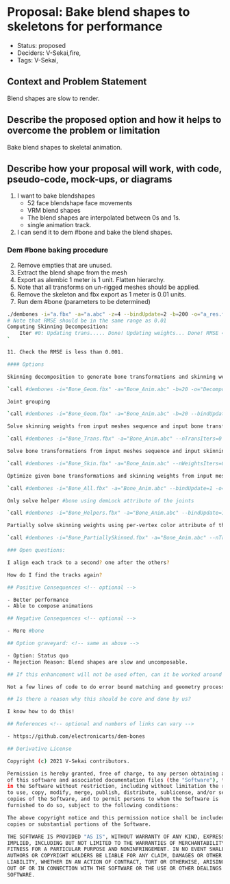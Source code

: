 # Proposal: Bake blend shapes to skeletons for performance

- Status: proposed <!-- draft | rejected | accepted | deprecated | superseded by -->
- Deciders: V-Sekai,fire,
- Tags: V-Sekai,

## Context and Problem Statement

Blend shapes are slow to render.

## Describe the proposed option and how it helps to overcome the problem or limitation

Bake blend shapes to skeletal animation.

## Describe how your proposal will work, with code, pseudo-code, mock-ups, or diagrams

1. I want to bake blendshapes
   - 52 face blendshape face movements
   - VRM blend shapes
   - The blend shapes are interpolated between 0s and 1s.
   - single animation track.
2. I can send it to dem #bone and bake the blend shapes.

### Dem #bone baking procedure

2. Remove empties that are unused.
3. Extract the blend shape from the mesh
4. Export as alembic 1 meter is 1 unit. Flatten hierarchy.
5. Note that all transforms on un-rigged meshes should be applied.
6. Remove the skeleton and fbx export as 1 meter is 0.01 units.
7. Run dem #bone (parameters to be determined)

```bash
./dembones -i="a.fbx" -a="a.abc" -z=4 --bindUpdate=2 -b=200 -o="a_res.fbx"
# Note that RMSE should be in the same range as 0.01
Computing Skinning Decomposition:
    Iter #0: Updating trans..... Done! Updating weights... Done! RMSE = 0.0917716
`

11. Check the RMSE is less than 0.001.

#### Options

Skinning decomposition to generate bone transformations and skinning weights from input meshes sequence

`call #dembones -i="Bone_Geom.fbx" -a="Bone_Anim.abc" -b=20 -o="Decomposition_20.fbx"`

Joint grouping

`call #dembones -i="Bone_Geom.fbx" -a="Bone_Anim.abc" -b=20 --bindUpdate=2 -o="Decomposition_20_grouped.fbx"`

Solve skinning weights from input meshes sequence and input bone transformations

`call #dembones -i="Bone_Trans.fbx" -a="Bone_Anim.abc" --nTransIters=0 -o="SolvedWeights.fbx"`

Solve bone transformations from input meshes sequence and input skinning weights

`call #dembones -i="Bone_Skin.fbx" -a="Bone_Anim.abc" --nWeightsIters=0 -o="SolvedTransformations.fbx"`

Optimize given bone transformations and skinning weights from input meshes sequence

`call #dembones -i="Bone_All.fbx" -a="Bone_Anim.abc" --bindUpdate=1 -o="Optimized.fbx"`

Only solve helper #bone using demLock attribute of the joints

`call #dembones -i="Bone_Helpers.fbx" -a="Bone_Anim.abc" --bindUpdate=1 -o="SolvedHelpers.fbx"`

Partially solve skinning weights using per-vertex color attribute of the mesh

`call #dembones -i="Bone_PartiallySkinned.fbx" -a="Bone_Anim.abc" --nTransIters=0 -o="SolvedPartialWeights.fbx"`

### Open questions:

I align each track to a second? one after the others?

How do I find the tracks again?

## Positive Consequences <!-- optional -->

- Better performance
- Able to compose animations

## Negative Consequences <!-- optional -->

- More #bone

## Option graveyard: <!-- same as above -->

- Option: Status quo
- Rejection Reason: Blend shapes are slow and uncomposable.

## If this enhancement will not be used often, can it be worked around with a few lines of script?

Not a few lines of code to do error bound matching and geometry processing.

## Is there a reason why this should be core and done by us?

I know how to do this!

## References <!-- optional and numbers of links can vary -->

- https://github.com/electronicarts/dem-bones

## Derivative License

Copyright (c) 2021 V-Sekai contributors.

Permission is hereby granted, free of charge, to any person obtaining a copy
of this software and associated documentation files (the "Software"), to deal
in the Software without restriction, including without limitation the rights
to use, copy, modify, merge, publish, distribute, sublicense, and/or sell
copies of the Software, and to permit persons to whom the Software is
furnished to do so, subject to the following conditions:

The above copyright notice and this permission notice shall be included in all
copies or substantial portions of the Software.

THE SOFTWARE IS PROVIDED "AS IS", WITHOUT WARRANTY OF ANY KIND, EXPRESS OR
IMPLIED, INCLUDING BUT NOT LIMITED TO THE WARRANTIES OF MERCHANTABILITY,
FITNESS FOR A PARTICULAR PURPOSE AND NONINFRINGEMENT. IN NO EVENT SHALL THE
AUTHORS OR COPYRIGHT HOLDERS BE LIABLE FOR ANY CLAIM, DAMAGES OR OTHER
LIABILITY, WHETHER IN AN ACTION OF CONTRACT, TORT OR OTHERWISE, ARISING FROM,
OUT OF OR IN CONNECTION WITH THE SOFTWARE OR THE USE OR OTHER DEALINGS IN THE
SOFTWARE.
```
